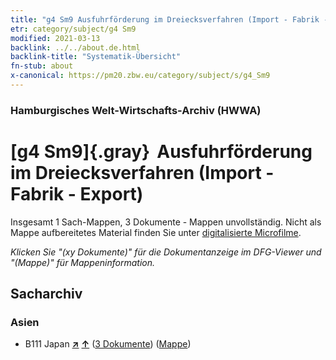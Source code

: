 ```yaml
---
title: "g4 Sm9 Ausfuhrförderung im Dreiecksverfahren (Import - Fabrik - Export)"
etr: category/subject/g4 Sm9
modified: 2021-03-13
backlink: ../../about.de.html
backlink-title: "Systematik-Übersicht"
fn-stub: about
x-canonical: https://pm20.zbw.eu/category/subject/s/g4_Sm9
---
```


### Hamburgisches Welt-Wirtschafts-Archiv (HWWA)
# [g4 Sm9]{.gray}&#8201; Ausfuhrförderung im Dreiecksverfahren (Import - Fabrik - Export)&#160; 




Insgesamt 1 Sach-Mappen, 3 Dokumente - Mappen unvollständig.
Nicht als Mappe aufbereitetes Material finden Sie unter [digitalisierte Microfilme](/film/h1_sh.de.html).

_Klicken Sie "(xy Dokumente)" für die Dokumentanzeige im DFG-Viewer und "(Mappe)" für Mappeninformation._

## Sacharchiv




### Asien

- B111 Japan [**&nearr;**](../../../geo/i/141272/about.de.html "Japan (alle Mappen)") [**&uarr;**](../../../geo/about.de.html#B111 "Ländersystematik") (<a href="https://pm20.zbw.eu/dfgview/sh/141272,144490" title="über: Japan : Ausfuhrförderung im Dreiecksverfahren (Import - Fabrik - Export)" target="_blank">3 Dokumente</a>) ([Mappe](../../../../folder/sh/1412xx/141272/1444xx/144490/about.de.html))


